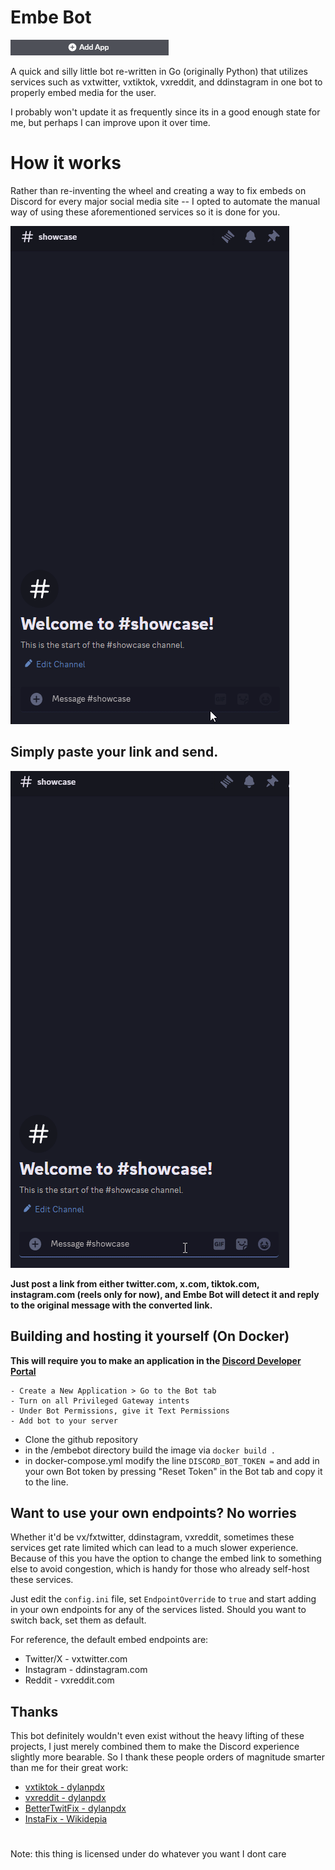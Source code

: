 # Embe Bot
[![](https://github.com/callbacked/embebot/blob/main/assets/add.png)](https://discord.com/api/oauth2/authorize?client_id=1100908930458198098&permissions=274877983744&scope=applications.commands%20bot)

A quick and silly little bot re-written in Go (originally Python) that utilizes services such as vxtwitter, vxtiktok, vxreddit, and ddinstagram in one bot to properly embed media for the user.

I probably won't update it as frequently since its in a good enough state for me, but perhaps I can improve 
upon it over time.

# How it works

Rather than re-inventing the wheel and creating a way to fix embeds on Discord for every major social media site -- I opted to automate the manual way of using these aforementioned services so it is done for you.

![](https://github.com/callbacked/embebot/blob/main/assets/manual-embed.gif)

## Simply paste your link and send.
![](https://github.com/callbacked/embebot/blob/main/assets/embed.gif)

**Just post a link from either twitter.com, x.com, tiktok.com, instagram.com (reels only for now), and Embe Bot will detect it and reply to the original message with the converted link.**


## Building and hosting it yourself (On Docker)

**This will require you to make an application in the [Discord Developer Portal](https://discord.com/developers/applications)**

	- Create a New Application > Go to the Bot tab
	- Turn on all Privileged Gateway intents
	- Under Bot Permissions, give it Text Permissions
	- Add bot to your server 
- Clone the github repository
- in the /embebot directory build the image via ``docker build .``
- in docker-compose.yml modify the line ``DISCORD_BOT_TOKEN =`` and add in your own Bot token by pressing "Reset Token" in the Bot tab and copy it to the line.

## Want to use your own endpoints? No worries

Whether it'd be vx/fxtwitter, ddinstagram, vxreddit, sometimes these services get rate limited which can lead to a much slower experience. Because of this you have the option to change the embed link to something else to avoid congestion, which is handy for those who already self-host these services.

Just edit the ``config.ini`` file, set ``EndpointOverride`` to ``true`` and start adding in your own endpoints for any of the services listed. Should you want to switch back, set them as default.

For reference, the default embed endpoints are:

* Twitter/X - vxtwitter.com
* Instagram - ddinstagram.com
* Reddit - vxreddit.com





## Thanks
This bot definitely wouldn't even exist without the heavy lifting of these projects, I just merely combined them to make the Discord experience slightly more bearable. So I thank these people orders of magnitude smarter than me for their great work:

* [vxtiktok - dylanpdx](https://github.com/dylanpdx/vxtiktok)
* [vxreddit - dylanpdx](https://github.com/dylanpdx/vxReddit)
* [BetterTwitFix - dylanpdx](https://github.com/dylanpdx/BetterTwitFix)
* [InstaFix - Wikidepia](https://github.com/Wikidepia/InstaFix)
# 
Note: this thing is licensed under do whatever you want I dont care




